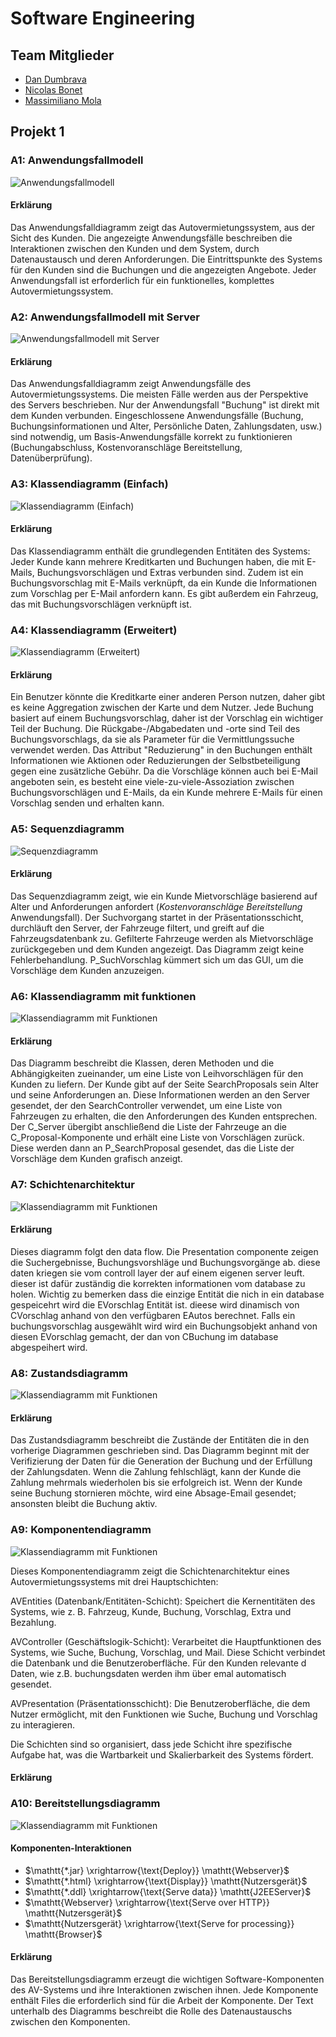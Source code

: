 # Software Engineering

## Team Mitglieder
- [Dan Dumbrava](mailto:dan.dumbrava@student.unibz.it)
- [Nicolas Bonet](mailto:nicolas.bonet@student.unibz.it)
- [Massimiliano Mola](mailto:massimiliano.mola@student.unibz.it)

## Projekt 1

### A1: Anwendungsfallmodell

![Anwendungsfallmodell](./sw-eng-01.drawio.svg)

#### Erklärung

Das Anwendungsfalldiagramm zeigt das Autovermietungssystem, aus der Sicht des Kunden. Die angezeigte Anwendungsfälle beschreiben die Interaktionen zwischen den Kunden und dem System, durch Datenaustausch und deren Anforderungen. Die Eintrittspunkte des Systems für den Kunden sind die Buchungen und die angezeigten Angebote. Jeder Anwendungsfall ist erforderlich für ein funktionelles, komplettes Autovermietungssystem.

### A2: Anwendungsfallmodell mit Server

![Anwendungsfallmodell mit Server](./sw-eng-02.drawio.svg)

#### Erklärung

Das Anwendungsfalldiagramm zeigt Anwendungsfälle des Autovermietungssystems. Die meisten Fälle werden aus der Perspektive des Servers beschrieben. Nur der Anwendungsfall "Buchung" ist direkt mit dem Kunden verbunden. Eingeschlossene Anwendungsfälle (Buchung, Buchungsinformationen und Alter, Persönliche Daten, Zahlungsdaten, usw.) sind notwendig, um Basis-Anwendungsfälle korrekt zu funktionieren (Buchungabschluss, Kostenvoranschläge Bereitstellung, Datenüberprüfung).

### A3: Klassendiagramm (Einfach)
![Klassendiagramm (Einfach)](./sw-eng-03.drawio.svg)

#### Erklärung

Das Klassendiagramm enthält die grundlegenden Entitäten des Systems: Jeder Kunde kann mehrere Kreditkarten und Buchungen haben, die mit E-Mails, Buchungsvorschlägen und Extras verbunden sind. Zudem ist ein Buchungsvorschlag mit E-Mails verknüpft, da ein Kunde die Informationen zum Vorschlag per E-Mail anfordern kann. Es gibt außerdem ein Fahrzeug, das mit Buchungsvorschlägen verknüpft ist.

### A4: Klassendiagramm (Erweitert)
![Klassendiagramm (Erweitert)](./sw-eng-04.drawio.svg)

#### Erklärung

Ein Benutzer könnte die Kreditkarte einer anderen Person nutzen, daher gibt es keine Aggregation zwischen der Karte und dem Nutzer. Jede Buchung basiert auf einem Buchungsvorschlag, daher ist der Vorschlag ein wichtiger Teil der Buchung. Die Rückgabe-/Abgabedaten und -orte sind Teil des Buchungsvorschlags, da sie als Parameter für die Vermittlungssuche verwendet werden. Das Attribut "Reduzierung" in den Buchungen enthält Informationen wie Aktionen oder Reduzierungen der Selbstbeteiligung gegen eine zusätzliche Gebühr. Da die Vorschläge können auch bei E-Mail angeboten sein, es besteht eine viele-zu-viele-Assoziation zwischen Buchungsvorschlägen und E-Mails, da ein Kunde mehrere E-Mails für einen Vorschlag senden und erhalten kann.

### A5: Sequenzdiagramm
![Sequenzdiagramm](./sw-eng-05.drawio.svg)

#### Erklärung
Das Sequenzdiagramm zeigt, wie ein Kunde Mietvorschläge basierend auf Alter und Anforderungen anfordert (*Kostenvoranschläge Bereitstellung* Anwendungsfall).
Der Suchvorgang startet in der Präsentationsschicht, durchläuft den Server, der Fahrzeuge filtert, und greift auf die Fahrzeugsdatenbank zu. Gefilterte Fahrzeuge werden als Mietvorschläge zurückgegeben und dem Kunden angezeigt.
Das Diagramm zeigt keine Fehlerbehandlung. P_SuchVorschlag kümmert sich um das GUI, um die Vorschläge dem Kunden anzuzeigen.

### A6: Klassendiagramm mit funktionen
![Klassendiagramm mit Funktionen](./sw-eng-06.drawio.svg)

#### Erklärung
Das Diagramm beschreibt die Klassen, deren Methoden und die Abhängigkeiten zueinander, um eine Liste von Leihvorschlägen für den Kunden zu liefern. Der Kunde gibt auf der Seite SearchProposals sein Alter und seine Anforderungen an. Diese Informationen werden an den Server gesendet, der den SearchController verwendet, um eine Liste von Fahrzeugen zu erhalten, die den Anforderungen des Kunden entsprechen. Der C_Server übergibt anschließend die Liste der Fahrzeuge an die C_Proposal-Komponente und erhält eine Liste von Vorschlägen zurück. Diese werden dann an P_SearchProposal gesendet, das die Liste der Vorschläge dem Kunden grafisch anzeigt.

### A7: Schichtenarchitektur
![Klassendiagramm mit Funktionen](./sw-eng-07.drawio.svg)

#### Erklärung
Dieses diagramm folgt den data flow. Die Presentation componente zeigen die Suchergebnisse, Buchungsvorshläge und Buchungsvorgänge ab. diese daten kriegen sie vom controll layer der auf einem eigenen server leuft. dieser ist dafür zuständig die korrekten informationen vom database zu holen. Wichtig zu bemerken dass die einzige Entität die nich in ein database gespeicehrt wird die EVorschlag Entität ist. dieese wird dinamisch von CVorschlag anhand von den verfügbaren EAutos berechnet. Falls ein buchungsvorschlag ausgewählt wird wird ein Buchungsobjekt anhand von diesen EVorschlag gemacht, der dan von CBuchung im database abgespeihert wird.


### A8: Zustandsdiagramm
![Klassendiagramm mit Funktionen](./sw-eng-08.drawio.svg)

#### Erklärung

Das Zustandsdiagramm beschreibt die Zustände der Entitäten die in den vorherige Diagrammen geschrieben sind. Das Diagramm beginnt mit der Verifizierung der Daten für die Generation der Buchung und der Erfüllung der Zahlungsdaten. Wenn die Zahlung fehlschlägt, kann der Kunde die Zahlung mehrmals wiederholen bis sie erfolgreich ist. Wenn der Kunde seine Buchung stornieren möchte, wird eine Absage-Email gesendet; ansonsten bleibt die Buchung aktiv.

### A9: Komponentendiagramm
![Klassendiagramm mit Funktionen](./sw-eng-09.drawio.svg)

Dieses Komponentendiagramm zeigt die Schichtenarchitektur eines Autovermietungssystems mit drei Hauptschichten:

AVEntities (Datenbank/Entitäten-Schicht): Speichert die Kernentitäten des Systems, wie z. B. Fahrzeug, Kunde, Buchung, Vorschlag, Extra und Bezahlung.

AVController (Geschäftslogik-Schicht): Verarbeitet die Hauptfunktionen des Systems, wie Suche, Buchung, Vorschlag, und Mail. Diese Schicht verbindet die Datenbank und die Benutzeroberfläche. Für den Kunden relevante d Daten, wie z.B. buchungsdaten werden ihm über emal automatisch gesendet.

AVPresentation (Präsentationsschicht): Die Benutzeroberfläche, die dem Nutzer ermöglicht, mit den Funktionen wie Suche, Buchung und Vorschlag zu interagieren.

Die Schichten sind so organisiert, dass jede Schicht ihre spezifische Aufgabe hat, was die Wartbarkeit und Skalierbarkeit des Systems fördert.

#### Erklärung

### A10: Bereitstellungsdiagramm
![Klassendiagramm mit Funktionen](./sw-eng-10.drawio.svg)

#### Komponenten-Interaktionen

* $\mathtt{*.jar} \xrightarrow{\text{Deploy}} \mathtt{Webserver}$
* $\mathtt{*.html} \xrightarrow{\text{Display}} \mathtt{Nutzersgerät}$
* $\mathtt{*.ddl} \xrightarrow{\text{Serve data}} \mathtt{J2EEServer}$
* $\mathtt{Webserver} \xrightarrow{\text{Serve over HTTP}} \mathtt{Nutzersgerät}$
* $\mathtt{Nutzersgerät} \xrightarrow{\text{Serve for processing}} \mathtt{Browser}$

#### Erklärung

Das Bereitstellungsdiagramm erzeugt die wichtigen Software-Komponenten des AV-Systems und ihre Interaktionen zwischen ihnen. Jede Komponente enthält Files die erforderlich sind für die Arbeit der Komponente. Der Text unterhalb des Diagramms beschreibt die Rolle des Datenaustauschs zwischen den Komponenten.
